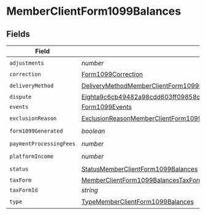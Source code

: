 # MemberClientForm1099Balances


## Fields

| Field                                                                                                                                                               | Type                                                                                                                                                                | Required                                                                                                                                                            | Description                                                                                                                                                         |
| ------------------------------------------------------------------------------------------------------------------------------------------------------------------- | ------------------------------------------------------------------------------------------------------------------------------------------------------------------- | ------------------------------------------------------------------------------------------------------------------------------------------------------------------- | ------------------------------------------------------------------------------------------------------------------------------------------------------------------- |
| `adjustments`                                                                                                                                                       | *number*                                                                                                                                                            | :heavy_check_mark:                                                                                                                                                  | N/A                                                                                                                                                                 |
| `correction`                                                                                                                                                        | [Form1099Correction](../../models/shared/form1099correction.md)                                                                                                     | :heavy_minus_sign:                                                                                                                                                  | N/A                                                                                                                                                                 |
| `deliveryMethod`                                                                                                                                                    | [DeliveryMethodMemberClientForm1099Balances](../../models/shared/deliverymethodmemberclientform1099balances.md)                                                     | :heavy_check_mark:                                                                                                                                                  | N/A                                                                                                                                                                 |
| `dispute`                                                                                                                                                           | [Eighta9c6cb49482a98cdd603ff09858cdc3e5ef6ad9807c876c4161d925a96694a5](../../models/shared/eighta9c6cb49482a98cdd603ff09858cdc3e5ef6ad9807c876c4161d925a96694a5.md) | :heavy_minus_sign:                                                                                                                                                  | N/A                                                                                                                                                                 |
| `events`                                                                                                                                                            | [Form1099Events](../../models/shared/form1099events.md)                                                                                                             | :heavy_minus_sign:                                                                                                                                                  | N/A                                                                                                                                                                 |
| `exclusionReason`                                                                                                                                                   | [ExclusionReasonMemberClientForm1099Balances](../../models/shared/exclusionreasonmemberclientform1099balances.md)                                                   | :heavy_check_mark:                                                                                                                                                  | N/A                                                                                                                                                                 |
| `form1099Generated`                                                                                                                                                 | *boolean*                                                                                                                                                           | :heavy_check_mark:                                                                                                                                                  | N/A                                                                                                                                                                 |
| `paymentProcessingFees`                                                                                                                                             | *number*                                                                                                                                                            | :heavy_check_mark:                                                                                                                                                  | N/A                                                                                                                                                                 |
| `platformIncome`                                                                                                                                                    | *number*                                                                                                                                                            | :heavy_check_mark:                                                                                                                                                  | N/A                                                                                                                                                                 |
| `status`                                                                                                                                                            | [StatusMemberClientForm1099Balances](../../models/shared/statusmemberclientform1099balances.md)                                                                     | :heavy_check_mark:                                                                                                                                                  | N/A                                                                                                                                                                 |
| `taxForm`                                                                                                                                                           | [MemberClientForm1099BalancesTaxForm](../../models/shared/memberclientform1099balancestaxform.md)                                                                   | :heavy_minus_sign:                                                                                                                                                  | N/A                                                                                                                                                                 |
| `taxFormId`                                                                                                                                                         | *string*                                                                                                                                                            | :heavy_minus_sign:                                                                                                                                                  | N/A                                                                                                                                                                 |
| `type`                                                                                                                                                              | [TypeMemberClientForm1099Balances](../../models/shared/typememberclientform1099balances.md)                                                                         | :heavy_check_mark:                                                                                                                                                  | N/A                                                                                                                                                                 |
